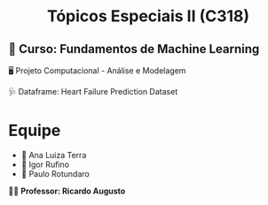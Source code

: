 <h1 align="center">Tópicos Especiais II (C318)</h1>
<h2> 📝 Curso: Fundamentos de Machine Learning</h2>

🖥️ Projeto Computacional - Análise e Modelagem

🩺 Dataframe: Heart Failure Prediction Dataset

# Equipe
* 👧 Ana Luiza Terra
* 👦 Igor Rufino
* 👦 Paulo Rotundaro

👨‍🏫 **Professor: Ricardo Augusto**
